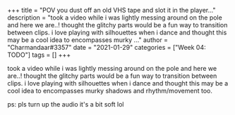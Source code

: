 +++
title = "POV you dust off an old VHS tape and slot it in the player…"
description = "took a video while i was lightly messing around on the pole and here we are..! thought the glitchy parts would be a fun way to transition between clips. i love playing with silhouettes when i dance and thought this may be a cool idea to encompasses murky ..."
author = "Charmandaar#3357"
date = "2021-01-29"
categories = ["Week 04: TODO"]
tags = []
+++

took a video while i was lightly messing around on the pole and here we are..! thought the glitchy parts would be a fun way to transition between clips. i love playing with silhouettes when i dance and thought this may be a cool idea to encompasses murky shadows and rhythm/movement too. 

ps: pls turn up the audio it's a bit soft lol
